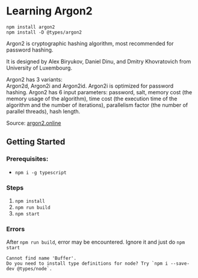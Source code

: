 # Learning Argon2

```
npm install argon2
npm install -D @types/argon2
```

Argon2 is cryptographic hashing algorithm, most recommended for password hashing.<br>

It is designed by Alex Biryukov, Daniel Dinu, and Dmitry Khovratovich from University of Luxembourg.<br>

Argon2 has 3 variants:<br>
Argon2d, Argon2i and Argon2id. Argon2i is optimized for password hashing. Argon2 has 6 input parameters: password, salt, memory cost (the memory usage of the algorithm), time cost (the execution time of the algorithm and the number of iterations), parallelism factor (the number of parallel threads), hash length.<br>

Source: [argon2.online](https://argon2.online/#:~:text=Argon2%20is%20cryptographic%20hashing%20algorithm,Argon2d%2C%20Argon2i%20and%20Argon2id.)

## Getting Started

### Prerequisites:

-   `npm i -g typescript`

### Steps

1. `npm install`
2. `npm run build`
3. `npm start`

### Errors

After `npm run build`, error may be encountered. Ignore it and just do `npm start`

```
Cannot find name 'Buffer'.
Do you need to install type definitions for node? Try `npm i --save-dev @types/node`.
```
